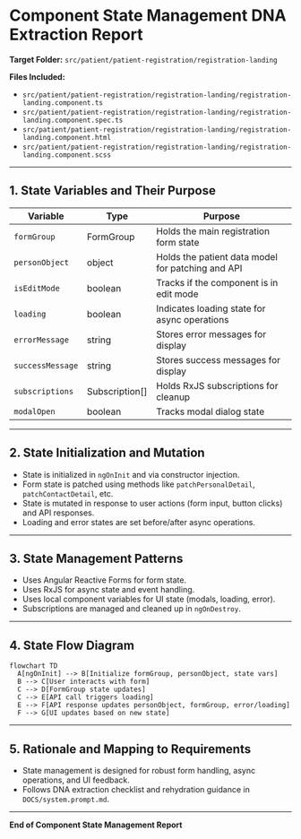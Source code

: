 # Component State Management DNA Extraction Report

**Target Folder:** `src/patient/patient-registration/registration-landing`

**Files Included:**
- `src/patient/patient-registration/registration-landing/registration-landing.component.ts`
- `src/patient/patient-registration/registration-landing/registration-landing.component.spec.ts`
- `src/patient/patient-registration/registration-landing/registration-landing.component.html`
- `src/patient/patient-registration/registration-landing/registration-landing.component.scss`

---

## 1. State Variables and Their Purpose

| Variable         | Type           | Purpose                                      |
|------------------|----------------|----------------------------------------------|
| `formGroup`      | FormGroup      | Holds the main registration form state        |
| `personObject`   | object         | Holds the patient data model for patching and API |
| `isEditMode`     | boolean        | Tracks if the component is in edit mode       |
| `loading`        | boolean        | Indicates loading state for async operations  |
| `errorMessage`   | string         | Stores error messages for display             |
| `successMessage` | string         | Stores success messages for display           |
| `subscriptions`  | Subscription[] | Holds RxJS subscriptions for cleanup          |
| `modalOpen`      | boolean        | Tracks modal dialog state                     |

---

## 2. State Initialization and Mutation

- State is initialized in `ngOnInit` and via constructor injection.
- Form state is patched using methods like `patchPersonalDetail`, `patchContactDetail`, etc.
- State is mutated in response to user actions (form input, button clicks) and API responses.
- Loading and error states are set before/after async operations.

---

## 3. State Management Patterns

- Uses Angular Reactive Forms for form state.
- Uses RxJS for async state and event handling.
- Uses local component variables for UI state (modals, loading, error).
- Subscriptions are managed and cleaned up in `ngOnDestroy`.

---

## 4. State Flow Diagram

```mermaid
flowchart TD
  A[ngOnInit] --> B[Initialize formGroup, personObject, state vars]
  B --> C[User interacts with form]
  C --> D[FormGroup state updates]
  C --> E[API call triggers loading]
  E --> F[API response updates personObject, formGroup, error/loading]
  F --> G[UI updates based on new state]
```

---

## 5. Rationale and Mapping to Requirements

- State management is designed for robust form handling, async operations, and UI feedback.
- Follows DNA extraction checklist and rehydration guidance in `DOCS/system.prompt.md`.

---

**End of Component State Management Report**
